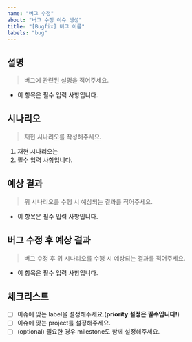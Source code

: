```yaml
---
name: "버그 수정"
about: "버그 수정 이슈 생성"
title: "[Bugfix] 버그 이름"
labels: "bug"
---
```


## 설명
> 버그에 관련된 설명을 적어주세요.
- 이 항목은 필수 입력 사항입니다.

## 시나리오
> 재현 시나리오를 작성해주세요.
1. 재현 시나리오는
2. 필수 입력 사항입니다.

## 예상 결과
> 위 시나리오를 수행 시 예상되는 결과를 적어주세요.
- 이 항목은 필수 입력 사항입니다.

## 버그 수정 후 예상 결과
> 버그 수정 후 위 시나리오를 수행 시 예상되는 결과를 적어주세요.
- 이 항목은 필수 입력 사항입니다.

## 체크리스트
- [ ] 이슈에 맞는 label을 설정해주세요.(**priority 설정은 필수입니다!**)
- [ ] 이슈에 맞는 project를 설정해주세요.
- [ ] (optional) 필요한 경우 milestone도 함께 설정해주세요.
